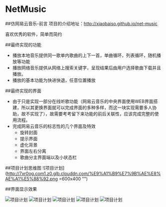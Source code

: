 # NetMusic

##仿网易云音乐-前言
项目的介绍地址：http://xiaobaiso.github.io/net-music

喜欢优秀的软件，简单而简约


##最终实现的功能
- 播放本地音乐提供同一歌单内歌曲的上下一首，单曲循环，列表循环，随机播放等功能
- 播放网络音乐提供从网络上搜索关键字，呈现结果后由用户选择歌曲下载并且播放。
- 播放的基本功能为快进快退，任意位置播放

##最终实现的界面

- 由于只是实现一部分在线听歌功能（网易云音乐的中央界面使用WEB界面搭建，所以其更换界面就可以完成界面的多种多样，而这一块实现需要多人协助，故不实现了），故需要考考留下来功能的前后关联性，应该完成完整的使用流程。
- 完成网易云音乐的标志性的几个界面及特效
    - 旋转封面
    - 提示界面
    - 虚化背景
    - 界面左右分离
	- 歌曲分主界面端以及小状态栏


##项目计划思维图
![项目计划](http://7xr0og.com1.z0.glb.clouddn.com/%E9%A1%B9%E7%9B%AE%E8%AE%A1%E5%88%92.png =600x400 "")








##界面显示效果

![项目计划](http://7xr0og.com1.z0.glb.clouddn.com/play1.gif )
![项目计划](http://7xr0og.com1.z0.glb.clouddn.com/play2.gif  "")
![项目计划](http://7xr0og.com1.z0.glb.clouddn.com/play3.gif  "")
![项目计划](http://7xr0og.com1.z0.glb.clouddn.com/play4.gif  "")
![项目计划](http://7xr0og.com1.z0.glb.clouddn.com/play5.gif  "")
